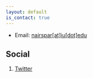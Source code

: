 ```yaml
---
layout: default
is_contact: true
---
```


* Email: [nairspar[at]iu[dot]edu]()

<!--
* Phone: [+91-123123](tel:+91-123123) 
## Mailing Address

> 221B, Baker Street
>
> London
>
> United Kingdom

---
-->
## Social

<!-- 1. [Facebook](#) -->
1. [Twitter](https://x.com/sparsh_n_dev)
<!-- 3. [Google+](#) -->
